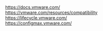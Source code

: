 https://docs.vmware.com/</br>
https://vmware.com/resources/compatibility</br>
https://lifecycle.vmware.com/</br>
https://configmax.vmware.com/</br>
